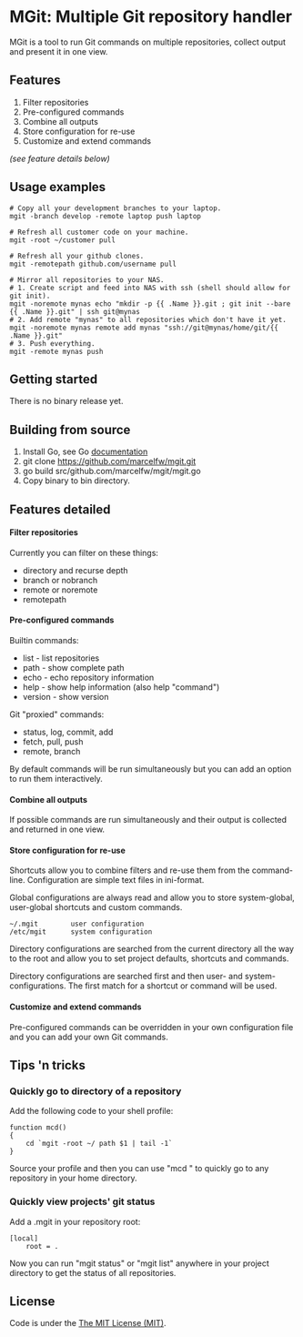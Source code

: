 MGit: Multiple Git repository handler
=====================================

MGit is a tool to run Git commands on multiple repositories, collect output and present it in one view.

Features
--------

1. Filter repositories
2. Pre-configured commands
3. Combine all outputs
4. Store configuration for re-use
5. Customize and extend commands

_(see feature details below)_


Usage examples
--------------

    # Copy all your development branches to your laptop.
    mgit -branch develop -remote laptop push laptop

    # Refresh all customer code on your machine.
    mgit -root ~/customer pull

    # Refresh all your github clones.
    mgit -remotepath github.com/username pull

    # Mirror all repositories to your NAS.
    # 1. Create script and feed into NAS with ssh (shell should allow for git init).
    mgit -noremote mynas echo "mkdir -p {{ .Name }}.git ; git init --bare {{ .Name }}.git" | ssh git@mynas
    # 2. Add remote "mynas" to all repositories which don't have it yet.
    mgit -noremote mynas remote add mynas "ssh://git@mynas/home/git/{{ .Name }}.git"
    # 3. Push everything.
    mgit -remote mynas push


Getting started
---------------

There is no binary release yet.


Building from source
--------------------

1. Install Go, see Go [documentation](http://golang.org/doc/install)
2. git clone https://github.com/marcelfw/mgit.git
3. go build src/github.com/marcelfw/mgit/mgit.go
4. Copy binary to bin directory.


Features detailed
-----------------

#### Filter repositories

Currently you can filter on these things:

* directory and recurse depth
* branch or nobranch
* remote or noremote
* remotepath

#### Pre-configured commands

Builtin commands:

* list - list repositories
* path - show complete path
* echo - echo repository information
* help - show help information (also help "command")
* version - show version

Git "proxied" commands:

* status, log, commit, add
* fetch, pull, push
* remote, branch

By default commands will be run simultaneously but you can add an option to run them interactively.

#### Combine all outputs

If possible commands are run simultaneously and their output is collected and returned in one view.

#### Store configuration for re-use

Shortcuts allow you to combine filters and re-use them from the command-line.
Configuration are simple text files in ini-format.

Global configurations are always read and allow you to store system-global, user-global shortcuts and custom commands.

    ~/.mgit        user configuration
    /etc/mgit      system configuration

Directory configurations are searched from the current directory all the way to the root and allow you to set project defaults, shortcuts
and commands.

Directory configurations are searched first and then user- and system-configurations. The first match for a shortcut or command will be used.


#### Customize and extend commands

Pre-configured commands can be overridden in your own configuration file and you can add your own Git commands.




Tips 'n tricks
--------------

### Quickly go to directory of a repository

Add the following code to your shell profile:

    function mcd()
    {
        cd `mgit -root ~/ path $1 | tail -1`
    }

Source your profile and then you can use "mcd <part-of-repository-path>" to quickly go to any repository in your home directory.

### Quickly view projects' git status

Add a .mgit in your repository root:

    [local]
        root = .

Now you can run "mgit status" or "mgit list" anywhere in your project directory to get the status of all repositories.


License
-------

Code is under the [The MIT License (MIT)](https://github.com/marcelfw/mgit/tree/master/LICENSE.txt).